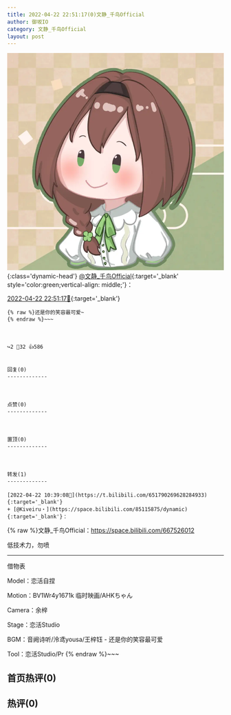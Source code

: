 ```yaml
---
title: 2022-04-22 22:51:17(0)文静_千鸟Official
author: 御坂IO
category: 文静_千鸟Official
layout: post
---
```


![img](/images/ac7482ed1b9a7f203dc68c0c4a77c488a27b108a.jpg){:class='dynamic-head'}
[@文静_千鸟Official](https://space.bilibili.com/667526012/dynamic){:target='_blank' style='color:green;vertical-align: middle;'}：

[2022-04-22 22:51:17🔗](https://t.bilibili.com/651978943493046288){:target='_blank'}

~~~
{% raw %}还是你的笑容最可爱~
{% endraw %}~~~



↪️2 💬32 👍586


回复(0)
-------------



点赞(0)
-------------



置顶(0)
-------------



转发(1)
-------------

[2022-04-22 10:39:08🔗](https://t.bilibili.com/651790269628284933){:target='_blank'}
+ [@Kiveiru・](https://space.bilibili.com/85115875/dynamic){:target='_blank'}：
~~~
{% raw %}文静_千鸟Official：https://space.bilibili.com/667526012

低技术力，勿喷

--------------------------------------------------------

借物表

Model：恋活自捏

Motion：BV1Wr4y1671k  临时映画/AHKちゃん

Camera：余梓

Stage：恋活Studio

BGM：音阙诗听/泠鸢yousa/王梓钰 - 还是你的笑容最可爱

Tool：恋活Studio/Pr
{% endraw %}~~~






首页热评(0)
-------------



热评(0)
-------------



